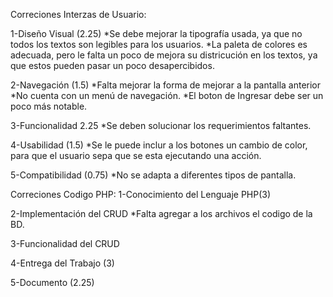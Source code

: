 Correciones Interzas de Usuario:

1-Diseño Visual (2.25)
*Se debe mejorar la tipografía usada, ya que no todos los textos son legibles para los usuarios.
*La paleta de colores es adecuada, pero le falta un poco de mejora su districución en los textos, ya que estos pueden pasar un poco desapercibidos.

2-Navegación (1.5)
*Falta mejorar la forma de mejorar a la pantalla anterior
*No cuenta con un menú de navegación. 
*El boton de Ingresar debe ser un poco más notable. 

3-Funcionalidad 2.25
*Se deben solucionar los requerimientos faltantes. 


4-Usabilidad (1.5)
*Se le puede inclur a los botones un cambio de color, para que el usuario sepa que se esta ejecutando una acción.

5-Compatibilidad (0.75)
*No se adapta a diferentes tipos de pantalla.

Correciones Codigo PHP:
1-Conocimiento del Lenguaje PHP(3)

2-Implementación del CRUD
*Falta agregar a los archivos el codigo de la BD.

3-Funcionalidad del CRUD

4-Entrega del Trabajo (3)

5-Documento (2.25)
